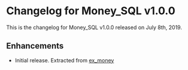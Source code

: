 # Changelog for Money_SQL v1.0.0

This is the changelog for Money_SQL v1.0.0 released on July 8th, 2019.

## Enhancements

* Initial release.  Extracted from [ex_money](https://hex.pm/packages/ex_money)
